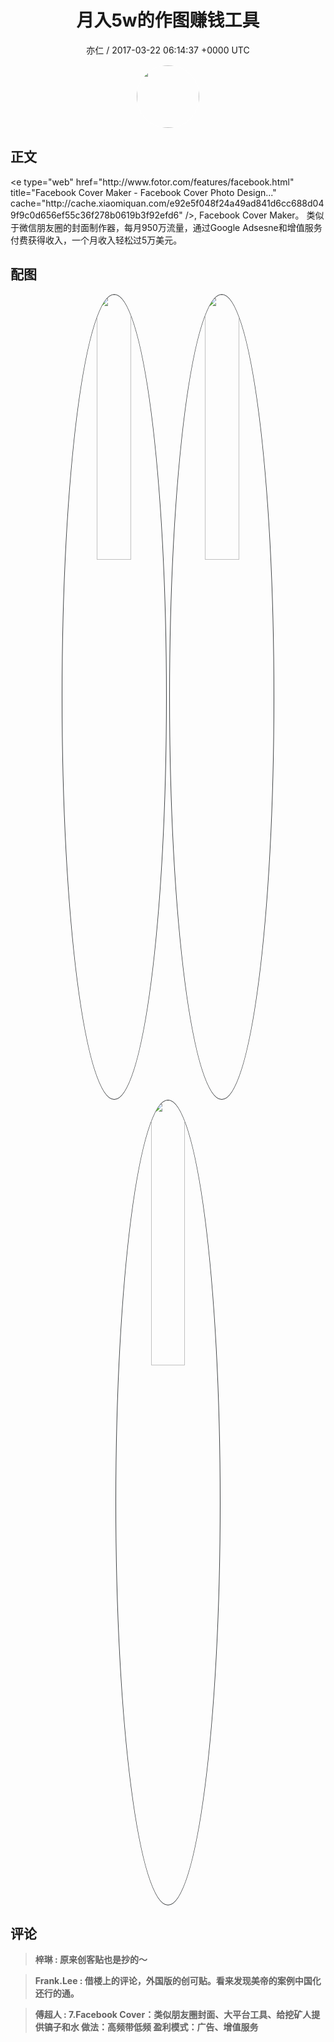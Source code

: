 <h1 align="center">月入5w的作图赚钱工具</h1>
<p align="center">
    <a>亦仁 / 2017-03-22 06:14:37 &#43;0000 UTC</a>
</p>

<div align="center">
    <img src="https://images.zsxq.com/Fn3NQqCN8nuGF86yZPXSbEsl0mb3?e=1590940799&amp;token=kIxbL07-8jAj8w1n4s9zv64FuZZNEATmlU_Vm6zD:pfbNc8W3hS0oYG_hyXXh_rHMHuc=" width="100" height="100" style="border:1px solid;border-radius:50%; color:#ffffff"/>
</div>

## 正文

<div>
&lt;e type=&#34;web&#34; href=&#34;http://www.fotor.com/features/facebook.html&#34; title=&#34;Facebook Cover Maker - Facebook Cover Photo Design...&#34; cache=&#34;http://cache.xiaomiquan.com/e92e5f048f24a49ad841d6cc688d049f9c0d656ef55c36f278b0619b3f92efd6&#34; /&gt;, Facebook Cover Maker。 类似于微信朋友圈的封面制作器，每月950万流量，通过Google Adsesne和增值服务付费获得收入，一个月收入轻松过5万美元。
</div>

## 配图
<div class="image" align="center">

<img src="https://images.zsxq.com/FqdRBWN4uLGrsm2kIpkDYvl0tXVi?imageMogr2/auto-orient/thumbnail/800x/format/jpg/blur/1x0/quality/75&amp;e=1590940799&amp;token=kIxbL07-8jAj8w1n4s9zv64FuZZNEATmlU_Vm6zD:nxDMehPZMg4yKoNCIDHNFvWbVto=" width="33%" height="33%" style="border:1px solid;border-radius:50%; color:#3c3f41"/>

<img src="https://images.zsxq.com/FoQGvAcqSuCwU1ve6tLZ5w7SlWvn?imageMogr2/auto-orient/thumbnail/800x/format/jpg/blur/1x0/quality/75&amp;e=1590940799&amp;token=kIxbL07-8jAj8w1n4s9zv64FuZZNEATmlU_Vm6zD:kMFYiIGzup5ZHfrHj7E8Ca34WHA=" width="33%" height="33%" style="border:1px solid;border-radius:50%; color:#3c3f41"/>

<img src="https://images.zsxq.com/Fv04ob5Y23yL7z_uZT-02fmhvxpw?imageMogr2/auto-orient/thumbnail/800x/format/jpg/blur/1x0/quality/75&amp;e=1590940799&amp;token=kIxbL07-8jAj8w1n4s9zv64FuZZNEATmlU_Vm6zD:tV6yo7uWotmj9OINYaTYt14lQ9Q=" width="33%" height="33%" style="border:1px solid;border-radius:50%; color:#3c3f41"/>

</div>

## 评论

<div align="left">
<div>

<blockquote >
<span> <strong>梓琳 : 原来创客贴也是抄的～ </strong></span>
</blockquote>

<blockquote >
<span> <strong>Frank.Lee : 借楼上的评论，外国版的创可贴。看来发现美帝的案例中国化还行的通。 </strong></span>
</blockquote>

<blockquote >
<span> <strong>傅超人 : 7.Facebook Cover：类似朋友圈封面、大平台工具、给挖矿人提供镐子和水
做法：高频带低频
盈利模式：广告、增值服务 </strong></span>
</blockquote>

</div>
</div>